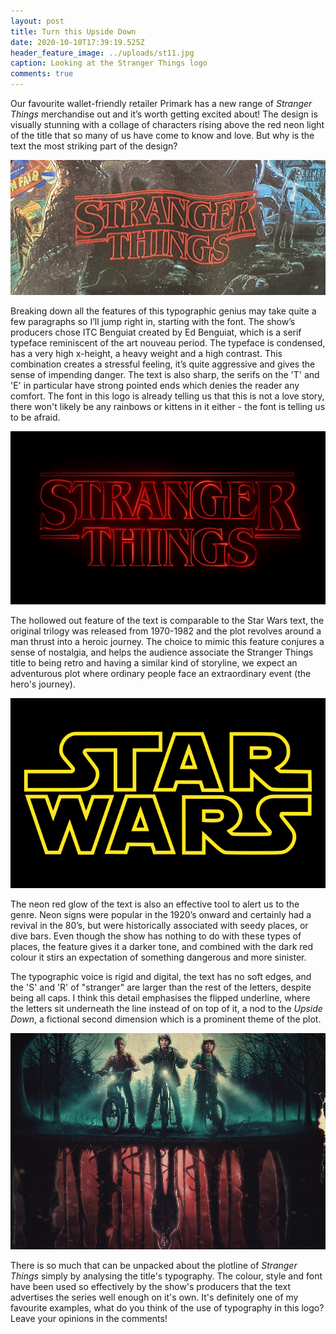 ```yaml
---
layout: post
title: Turn this Upside Down
date: 2020-10-10T17:39:19.525Z
header_feature_image: ../uploads/st11.jpg
caption: Looking at the Stranger Things logo
comments: true
---
```

Our favourite wallet-friendly retailer Primark has a new range of *Stranger Things* merchandise out and it’s worth getting excited about! The design is visually stunning with a collage of characters rising above the red neon light of the title that so many of us have come to know and love. But why is the text the most striking part of the design?

!['Stranger Things' T-shirt design featuring the striking red logo](../uploads/st21.jpg)

Breaking down all the features of this typographic genius may take quite a few paragraphs so I’ll jump right in, starting with the font. The show’s producers chose ITC Benguiat created by Ed Benguiat, which is a serif typeface reminiscent of the art nouveau period. The typeface is condensed, has a very high x-height, a heavy weight and a high contrast. This combination creates a stressful feeling, it’s quite aggressive and gives the sense of impending danger. The text is also sharp, the serifs on the 'T' and 'E' in particular have strong pointed ends which denies the reader any comfort. The font in this logo is already telling us that this is not a love story, there won't likely be any rainbows or kittens in it either - the font is telling us to be afraid.

![Source: Wikipedia](../uploads/stranger_things_logo.png)

The hollowed out feature of the text is comparable to the Star Wars text, the original trilogy was released from 1970-1982 and the plot revolves around a man thrust into a heroic journey. The choice to mimic this feature conjures a sense of nostalgia, and helps the audience associate the Stranger Things title to being retro and having a similar kind of storyline, we expect an adventurous plot where ordinary people face an extraordinary event (the hero's journey).

![Source: Wikipedia](../uploads/694px-star_wars_logo.svg.png)

The neon red glow of the text is also an effective tool to alert us to the genre. Neon signs were popular in the 1920’s onward and certainly had a revival in the 80’s, but were historically associated with seedy places, or dive bars. Even though the show has nothing to do with these types of places, the feature gives it a darker tone, and combined with the dark red colour it stirs an expectation of something dangerous and more sinister.

The typographic voice is rigid and digital, the text has no soft edges, and the 'S' and 'R' of "stranger" are larger than the rest of the letters, despite being all caps. I think this detail emphasises the flipped underline, where the letters sit underneath the line instead of on top of it, a nod to the *Upside Down*, a fictional second dimension which is a prominent theme of the plot.

![A promotional image demonstrating the Upside Down world](../uploads/stranger-things-companion.png)

There is so much that can be unpacked about the plotline of *Stranger Things* simply by analysing the title's typography. The colour, style and font have been used so effectively by the show's producers that the text advertises the series well enough on it's own. It's definitely one of my favourite examples, what do you think of the use of typography in this logo? Leave your opinions in the comments!